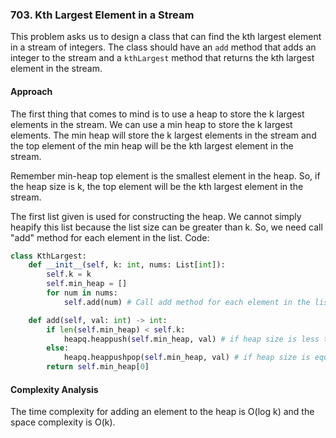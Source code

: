 ### 703. Kth Largest Element in a Stream

This problem asks us to design a class that can find the kth largest element in a stream of integers. The class should have an `add` method that adds an integer to the stream and a `kthLargest` method that returns the kth largest element in the stream.

#### Approach
The first thing that comes to mind is to use a heap to store the k largest elements in the stream. We can use a min heap to store the k largest elements. The min heap will store the k largest elements in the stream and the top element of the min heap will be the kth largest element in the stream.

Remember min-heap top element is the smallest element in the heap. So, if the heap size is k, the top element will be the kth largest element in the stream.

The first list given is used for constructing the heap. We cannot simply heapify this list because the list size can be greater than k. So, we need call "add" method for each element in the list.
Code:
```python
class KthLargest:
    def __init__(self, k: int, nums: List[int]):
        self.k = k
        self.min_heap = []
        for num in nums: 
            self.add(num) # Call add method for each element in the list

    def add(self, val: int) -> int:
        if len(self.min_heap) < self.k:
            heapq.heappush(self.min_heap, val) # if heap size is less than k, keep pushing elements
        else:
            heapq.heappushpop(self.min_heap, val) # if heap size is equal to k, push and pop the top element. Remember, top element is the smallest element in the heap and we exactly want that top element.
        return self.min_heap[0]
```

#### Complexity Analysis
The time complexity for adding an element to the heap is O(log k) and the space complexity is O(k).

